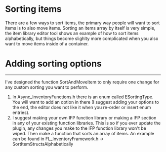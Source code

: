 # Sorting items

There are a few ways to sort items, the primary way people will want to sort items is to also move items. Sorting an items array by itself is very simple, the item library editor tool shows an example of how to sort items alphabetically, but things become slighlty more complicated when you also want to move items inside of a container.

# Adding sorting options
---
I've designed the function SortAndMoveItem to only require one change for any custom sorting you want to perform.
1. In Async_InventoryFunctions.h there is an enum called ESortingType. You will want to add an option in there (I suggest adding your options to the end, the editor does not like it when you re-order or insert enum entries).
2. I suggest making your own IFP function library or making a IFP section in any of your existing function libraries. This is so if you ever update the plugin, any changes you make to the IFP function library won't be wiped.
Then make a function that sorts an array of items. An example can be found in FL_InventoryFramework.h -> SortItemStructsAlphabetically